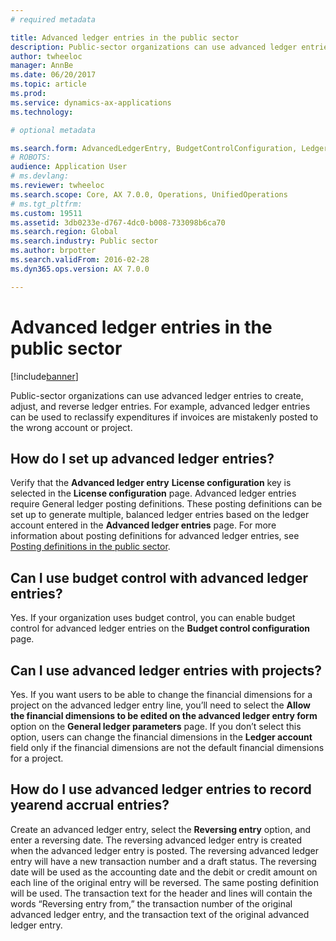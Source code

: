 ```yaml
---
# required metadata

title: Advanced ledger entries in the public sector
description: Public-sector organizations can use advanced ledger entries to create, adjust, and reverse ledger entries. For example, advanced ledger entries can be used to reclassify expenditures if invoices are mistakenly posted to the wrong account or project.
author: twheeloc
manager: AnnBe
ms.date: 06/20/2017
ms.topic: article
ms.prod: 
ms.service: dynamics-ax-applications
ms.technology: 

# optional metadata

ms.search.form: AdvancedLedgerEntry, BudgetControlConfiguration, LedgerParameters
# ROBOTS: 
audience: Application User
# ms.devlang: 
ms.reviewer: twheeloc
ms.search.scope: Core, AX 7.0.0, Operations, UnifiedOperations
# ms.tgt_pltfrm: 
ms.custom: 19511
ms.assetid: 3db0233e-d767-4dc0-b008-733098b6ca70
ms.search.region: Global
ms.search.industry: Public sector
ms.author: brpotter
ms.search.validFrom: 2016-02-28
ms.dyn365.ops.version: AX 7.0.0

---
```


# Advanced ledger entries in the public sector

[!include[banner](../includes/banner.md)]


Public-sector organizations can use advanced ledger entries to create, adjust, and reverse ledger entries. For example, advanced ledger entries can be used to reclassify expenditures if invoices are mistakenly posted to the wrong account or project.

How do I set up advanced ledger entries?
----------------------------------------

Verify that the **Advanced ledger entry** **License configuration** key is selected in the **License configuration** page. Advanced ledger entries require General ledger posting definitions. These posting definitions can be set up to generate multiple, balanced ledger entries based on the ledger account entered in the **Advanced ledger entries** page. For more information about posting definitions for advanced ledger entries, see [Posting definitions in the public sector](posting-definitions-public-sector.md).

## Can I use budget control with advanced ledger entries?
Yes. If your organization uses budget control, you can enable budget control for advanced ledger entries on the **Budget control configuration** page.

## Can I use advanced ledger entries with projects?
Yes. If you want users to be able to change the financial dimensions for a project on the advanced ledger entry line, you’ll need to select the **Allow the financial dimensions to be edited on the advanced ledger entry form** option on the **General ledger parameters** page. If you don’t select this option, users can change the financial dimensions in the **Ledger account** field only if the financial dimensions are not the default financial dimensions for a project.

## How do I use advanced ledger entries to record yearend accrual entries?
Create an advanced ledger entry, select the **Reversing entry** option, and enter a reversing date. The reversing advanced ledger entry is created when the advanced ledger entry is posted. The reversing advanced ledger entry will have a new transaction number and a draft status. The reversing date will be used as the accounting date and the debit or credit amount on each line of the original entry will be reversed. The same posting definition will be used. The transaction text for the header and lines will contain the words “Reversing entry from,” the transaction number of the original advanced ledger entry, and the transaction text of the original advanced ledger entry.






